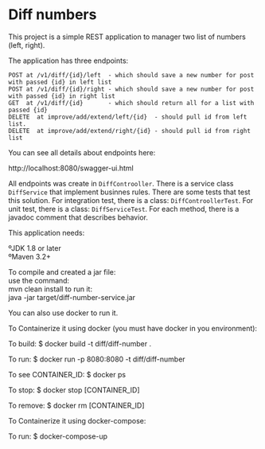 # Diff numbers

This project is a simple REST application to manager two list of numbers (left, right).

The application has three endpoints:
	
    POST at /v1/diff/{id}/left  - which should save a new number for post with passed {id} in left list
    POST at /v1/diff/{id}/right - which should save a new number for post with passed {id} in right list
    GET  at /v1/diff/{id}       - which should return all for a list with passed {id}
    DELETE  at improve/add/extend/left/{id}  - should pull id from left list.
    DELETE  at improve/add/extend/right/{id} - should pull id from right list 

You can see all details about endpoints here: 

http://localhost:8080/swagger-ui.html

All endpoints was create in `DiffControoller`. 
There is a service class `DiffService` that implement businnes rules. 
There are some tests that test this solution.
For integration test, there is a class: `DiffControollerTest`. 
For unit test, there is a class: `DiffServiceTest`. 
For each method, there is a javadoc comment that describes behavior.

This application needs: 

ºJDK 1.8 or later <br /> 
ºMaven 3.2+

To compile and created a jar file: 
<br />
use the command:
<br />
mvn clean install
to run it: 
<br />
java -jar target/diff-number-service.jar 

You can also use docker to run it.  

To Containerize it using docker (you must have docker in you environment):


To build: 
$ docker build -t diff/diff-number .

To run: 
$ docker run -p 8080:8080 -t diff/diff-number


To see CONTAINER_ID: 
$ docker ps

To stop: 
$ docker stop [CONTAINER_ID]

To remove: 
$ docker rm [CONTAINER_ID]


To Containerize it using docker-compose:

To run: 
$ docker-compose-up
